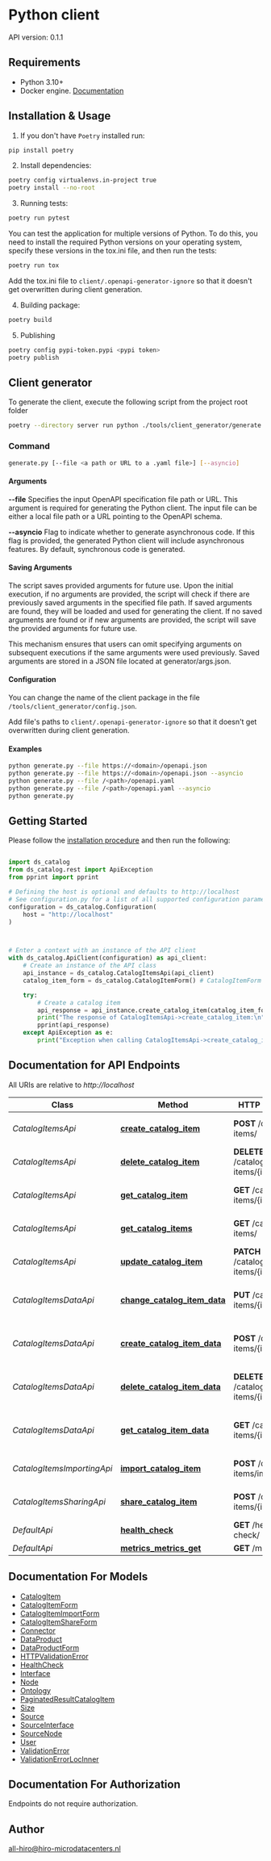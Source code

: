 # Python client
API version: 0.1.1

## Requirements

- Python 3.10+
- Docker engine. [Documentation](https://docs.docker.com/engine/install/)

## Installation & Usage

1. If you don't have `Poetry` installed run:

```bash
pip install poetry
```

2. Install dependencies:

```bash
poetry config virtualenvs.in-project true
poetry install --no-root
```

3. Running tests:

```bash
poetry run pytest
```

You can test the application for multiple versions of Python. To do this, you need to install the required Python versions on your operating system, specify these versions in the tox.ini file, and then run the tests:
```bash
poetry run tox
```
Add the tox.ini file to `client/.openapi-generator-ignore` so that it doesn't get overwritten during client generation.

4. Building package:

```bash
poetry build
```

5. Publishing
```bash
poetry config pypi-token.pypi <pypi token>
poetry publish
```

## Client generator
To generate the client, execute the following script from the project root folder
```bash
poetry --directory server run python ./tools/client_generator/generate.py --file ./api/openapi.yaml
```

### Command
```bash
generate.py [--file <a path or URL to a .yaml file>] [--asyncio]
```

#### Arguments
**--file**
Specifies the input OpenAPI specification file path or URL. This argument is required for generating the Python client. The input file can be either a local file path or a URL pointing to the OpenAPI schema.

**--asyncio**
Flag to indicate whether to generate asynchronous code. If this flag is provided, the generated Python client will include asynchronous features. By default, synchronous code is generated.

#### Saving Arguments

The script saves provided arguments for future use. Upon the initial execution, if no arguments are provided, the script will check if there are previously saved arguments in the specified file path. If saved arguments are found, they will be loaded and used for generating the client. If no saved arguments are found or if new arguments are provided, the script will save the provided arguments for future use.

This mechanism ensures that users can omit specifying arguments on subsequent executions if the same arguments were used previously. Saved arguments are stored in a JSON file located at generator/args.json.

#### Configuration
You can change the name of the client package in the file `/tools/client_generator/config.json`.

Add file's paths to `client/.openapi-generator-ignore` so that it doesn't get overwritten during client generation.

#### Examples

```bash
python generate.py --file https://<domain>/openapi.json
python generate.py --file https://<domain>/openapi.json --asyncio
python generate.py --file /<path>/openapi.yaml
python generate.py --file /<path>/openapi.yaml --asyncio
python generate.py
```

## Getting Started

Please follow the [installation procedure](#installation--usage) and then run the following:

```python

import ds_catalog
from ds_catalog.rest import ApiException
from pprint import pprint

# Defining the host is optional and defaults to http://localhost
# See configuration.py for a list of all supported configuration parameters.
configuration = ds_catalog.Configuration(
    host = "http://localhost"
)



# Enter a context with an instance of the API client
with ds_catalog.ApiClient(configuration) as api_client:
    # Create an instance of the API class
    api_instance = ds_catalog.CatalogItemsApi(api_client)
    catalog_item_form = ds_catalog.CatalogItemForm() # CatalogItemForm | 

    try:
        # Create a catalog item
        api_response = api_instance.create_catalog_item(catalog_item_form)
        print("The response of CatalogItemsApi->create_catalog_item:\n")
        pprint(api_response)
    except ApiException as e:
        print("Exception when calling CatalogItemsApi->create_catalog_item: %s\n" % e)

```

## Documentation for API Endpoints

All URIs are relative to *http://localhost*

Class | Method | HTTP request | Description
------------ | ------------- | ------------- | -------------
*CatalogItemsApi* | [**create_catalog_item**](docs/CatalogItemsApi.md#create_catalog_item) | **POST** /catalog-items/ | Create a catalog item
*CatalogItemsApi* | [**delete_catalog_item**](docs/CatalogItemsApi.md#delete_catalog_item) | **DELETE** /catalog-items/{id}/ | Delete the catalog item
*CatalogItemsApi* | [**get_catalog_item**](docs/CatalogItemsApi.md#get_catalog_item) | **GET** /catalog-items/{id}/ | Get the catalog item
*CatalogItemsApi* | [**get_catalog_items**](docs/CatalogItemsApi.md#get_catalog_items) | **GET** /catalog-items/ | Get the list of catalog items
*CatalogItemsApi* | [**update_catalog_item**](docs/CatalogItemsApi.md#update_catalog_item) | **PATCH** /catalog-items/{id}/ | Update the catalog item
*CatalogItemsDataApi* | [**change_catalog_item_data**](docs/CatalogItemsDataApi.md#change_catalog_item_data) | **PUT** /catalog-items/{id}/data/ | Change the data for the catalog item
*CatalogItemsDataApi* | [**create_catalog_item_data**](docs/CatalogItemsDataApi.md#create_catalog_item_data) | **POST** /catalog-items/{id}/data/ | Create the data for the catalog item
*CatalogItemsDataApi* | [**delete_catalog_item_data**](docs/CatalogItemsDataApi.md#delete_catalog_item_data) | **DELETE** /catalog-items/{id}/data/ | Delete the data for the catalog item
*CatalogItemsDataApi* | [**get_catalog_item_data**](docs/CatalogItemsDataApi.md#get_catalog_item_data) | **GET** /catalog-items/{id}/data/ | Get the data for the catalog item
*CatalogItemsImportingApi* | [**import_catalog_item**](docs/CatalogItemsImportingApi.md#import_catalog_item) | **POST** /catalog-items/import/ | Import a catalog item
*CatalogItemsSharingApi* | [**share_catalog_item**](docs/CatalogItemsSharingApi.md#share_catalog_item) | **POST** /catalog-items/{id}/share/ | Share a catalog item
*DefaultApi* | [**health_check**](docs/DefaultApi.md#health_check) | **GET** /health-check/ | Health check
*DefaultApi* | [**metrics_metrics_get**](docs/DefaultApi.md#metrics_metrics_get) | **GET** /metrics | Metrics


## Documentation For Models

 - [CatalogItem](docs/CatalogItem.md)
 - [CatalogItemForm](docs/CatalogItemForm.md)
 - [CatalogItemImportForm](docs/CatalogItemImportForm.md)
 - [CatalogItemShareForm](docs/CatalogItemShareForm.md)
 - [Connector](docs/Connector.md)
 - [DataProduct](docs/DataProduct.md)
 - [DataProductForm](docs/DataProductForm.md)
 - [HTTPValidationError](docs/HTTPValidationError.md)
 - [HealthCheck](docs/HealthCheck.md)
 - [Interface](docs/Interface.md)
 - [Node](docs/Node.md)
 - [Ontology](docs/Ontology.md)
 - [PaginatedResultCatalogItem](docs/PaginatedResultCatalogItem.md)
 - [Size](docs/Size.md)
 - [Source](docs/Source.md)
 - [SourceInterface](docs/SourceInterface.md)
 - [SourceNode](docs/SourceNode.md)
 - [User](docs/User.md)
 - [ValidationError](docs/ValidationError.md)
 - [ValidationErrorLocInner](docs/ValidationErrorLocInner.md)


<a id="documentation-for-authorization"></a>
## Documentation For Authorization

Endpoints do not require authorization.


## Author

all-hiro@hiro-microdatacenters.nl


